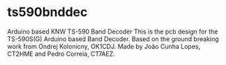 # ts590bnddec
Arduino based KNW TS-590 Band Decoder
This is the pcb design for the TS-590S(G) Arduino based Band Decoder.
Based on the ground breaking work from Ondrej Kolonicny, OK1CDJ.
Made by João Cunha Lopes, CT2HME and Pedro Correia, CT7AEZ.
 

